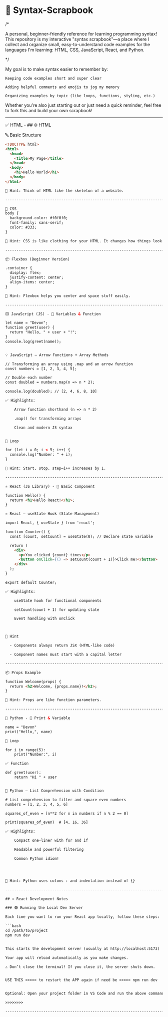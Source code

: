 # 🧠 Syntax-Scrapbook
/*

A personal, beginner-friendly reference for learning programming syntax!
This repository is my interactive "syntax scrapbook"—a place where 
I collect and organize small, easy-to-understand code examples 
for the languages 
I'm learning: HTML, CSS, JavaScript, React, and Python.

*/

My goal is to make syntax easier to remember by:

    Keeping code examples short and super clear

    Adding helpful comments and emojis to jog my memory

    Organizing examples by topic (like loops, functions, styling, etc.)

Whether you're also just starting out or just need a quick reminder, feel free to fork this and build your own scrapbook!

----------------------------------------------------------------------------------------------------------------------

 ✅ HTML - ## 🌐 HTML

🔤 Basic Structure

```html
<!DOCTYPE html>
<html>
  <head>
    <title>My Page</title>
  </head>
  <body>
    <h1>Hello World</h1>
  </body>
</html>

🧠 Hint: Think of HTML like the skeleton of a website.

-------------------------------------------------------------------------------------------------------------------

🎨 CSS
body {
  background-color: #f0f0f0;
  font-family: sans-serif;
  color: #333;
}

🧠 Hint: CSS is like clothing for your HTML. It changes how things look.

------------------------------------------------------------------------------------------------------------------

📦 Flexbox (Beginner Version)

.container {
  display: flex;
  justify-content: center;
  align-items: center;
}

🧠 Hint: Flexbox helps you center and space stuff easily.

------------------------------------------------------------------------------------------------------------------

🟨 JavaScript (JS) - 🧮 Variables & Function

let name = "Devon";
function greet(user) {
  return "Hello, " + user + "!";
}
console.log(greet(name));


💡 JavaScript – Arrow Functions + Array Methods

// Transforming an array using .map and an arrow function
const numbers = [1, 2, 3, 4, 5];

// Double each number
const doubled = numbers.map(n => n * 2);

console.log(doubled); // [2, 4, 6, 8, 10]

✅ Highlights:

    Arrow function shorthand (n => n * 2)

    .map() for transforming arrays

    Clean and modern JS syntax


🔁 Loop

for (let i = 0; i < 5; i++) {
  console.log("Number: " + i);
}

🧠 Hint: Start, stop, step—i++ increases by 1.

--------------------------------------------------------------------------------------------------------------------

⚛️ React (JS Library) - 🧱 Basic Component

function Hello() {
  return <h1>Hello React!</h1>;
}

⚛️ React – useState Hook (State Management)

import React, { useState } from 'react';

function Counter() {
  const [count, setCount] = useState(0); // Declare state variable

  return (
    <div>
      <p>You clicked {count} times</p>
      <button onClick={() => setCount(count + 1)}>Click me!</button>
    </div>
  );
}

export default Counter;

✅ Highlights:

    useState hook for functional components

    setCount(count + 1) for updating state

    Event handling with onClick



🧠 Hint

  - Components always return JSX (HTML-like code)

  - Component names must start with a capital letter

-------------------------------------------------------------------------------------------------------------------

📦 Props Example

function Welcome(props) {
  return <h2>Welcome, {props.name}!</h2>;
}

🧠 Hint: Props are like function parameters.

-------------------------------------------------------------------------------------------------------------------

🐍 Python - 🐍 Print & Variable

name = "Devon"
print("Hello,", name)

🔁 Loop

for i in range(5):
    print("Number:", i)

✅ Function

def greet(user):
    return "Hi " + user


🐍 Python – List Comprehension with Condition

# List comprehension to filter and square even numbers
numbers = [1, 2, 3, 4, 5, 6]

squares_of_even = [n**2 for n in numbers if n % 2 == 0]

print(squares_of_even)  # [4, 16, 36]

✅ Highlights:

    Compact one-liner with for and if

    Readable and powerful filtering

    Common Python idiom!




🧠 Hint: Python uses colons : and indentation instead of {}

-------------------------------------------------------------------------------------------------------------------

## ⚛️ React Development Notes

### 🟢 Running the Local Dev Server

Each time you want to run your React app locally, follow these steps:

```bash
cd /path/to/project
npm run dev


This starts the development server (usually at http://localhost:5173)

Your app will reload automatically as you make changes.

⚠️ Don’t close the terminal! If you close it, the server shuts down.


USE THIS >>>>> to restart the APP again if need be >>>>> npm run dev


Optional: Open your project folder in VS Code and run the above command inside the built-in terminal.

>>>>>>>>     

-----------------------------------------------------------------------------------------------------------------------















